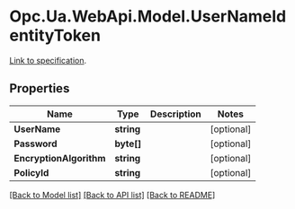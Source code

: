 # Opc.Ua.WebApi.Model.UserNameIdentityToken
[Link to specification](https://reference.opcfoundation.org/v105/Core/docs/Part5/12.3.15/#12.3.15.3).

## Properties

Name | Type | Description | Notes
------------ | ------------- | ------------- | -------------
**UserName** | **string** |  | [optional] 
**Password** | **byte[]** |  | [optional] 
**EncryptionAlgorithm** | **string** |  | [optional] 
**PolicyId** | **string** |  | [optional] 

[[Back to Model list]](../README.md#documentation-for-models) [[Back to API list]](../README.md#documentation-for-api-endpoints) [[Back to README]](../README.md)


